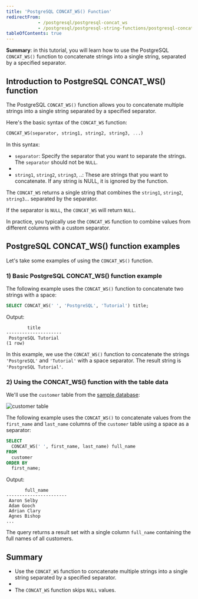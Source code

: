 ```yaml
---
title: 'PostgreSQL CONCAT_WS() Function'
redirectFrom:
            - /postgresql/postgresql-concat_ws 
            - /postgresql/postgresql-string-functions/postgresql-concat_ws
tableOfContents: true
---
```



**Summary**: in this tutorial, you will learn how to use the PostgreSQL `CONCAT_WS()` function to concatenate strings into a single string, separated by a specified separator.

## Introduction to PostgreSQL CONCAT_WS() function

The PostgreSQL `CONCAT_WS()` function allows you to concatenate multiple strings into a single string separated by a specified separator.

Here's the basic syntax of the `CONCAT_WS` function:

```sql
CONCAT_WS(separator, string1, string2, string3, ...)
```

In this syntax:

- `separator`: Specify the separator that you want to separate the strings. The `separator` should not be `NULL`.
-
- `string1`, `string2`, `string3`, ..: These are strings that you want to concatenate. If any string is NULL, it is ignored by the function.

The `CONCAT_WS` returns a single string that combines the `string1`, `string2`, `string3`... separated by the separator.

If the separator is `NULL`, the `CONCAT_WS` will return `NULL`.

In practice, you typically use the `CONCAT_WS` function to combine values from different columns with a custom separator.

## PostgreSQL CONCAT_WS() function examples

Let's take some examples of using the `CONCAT_WS()` function.

### 1) Basic PostgreSQL CONCAT_WS() function example

The following example uses the `CONCAT_WS()` function to concatenate two strings with a space:

```sql
SELECT CONCAT_WS(' ', 'PostgreSQL', 'Tutorial') title;
```

Output:

```
        title
---------------------
 PostgreSQL Tutorial
(1 row)
```

In this example, we use the `CONCAT_WS()` function to concatenate the strings `'PostgreSQL'` and `'Tutorial'` with a space separator. The result string is `'PostgreSQL Tutorial'`.

### 2) Using the CONCAT_WS() function with the table data

We'll use the `customer` table from the [sample database](/postgresql/postgresql-getting-started/postgresql-sample-database):

![customer table](/postgresqltutorial_data/customer.png)

The following example uses the `CONCAT_WS()` to concatenate values from the `first_name` and `last_name` columns of the `customer` table using a space as a separator:

```sql
SELECT
  CONCAT_WS(' ', first_name, last_name) full_name
FROM
  customer
ORDER BY
  first_name;
```

Output:

```
       full_name
-----------------------
 Aaron Selby
 Adam Gooch
 Adrian Clary
 Agnes Bishop
...
```

The query returns a result set with a single column `full_name` containing the full names of all customers.

## Summary

- Use the `CONCAT_WS` function to concatenate multiple strings into a single string separated by a specified separator.
-
- The `CONCAT_WS` function skips `NULL` values.
